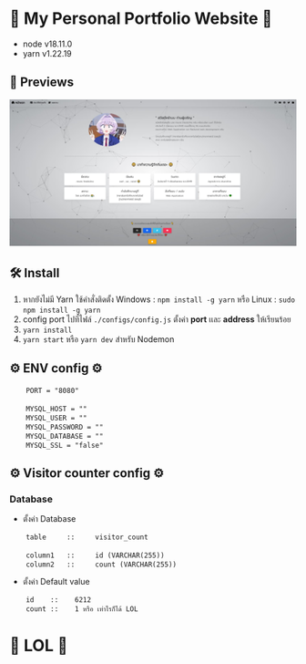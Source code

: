 <h1>🚀 My Personal Portfolio Website 🚀</h1>

- node v18.11.0
- yarn v1.22.19

<h2>📸 Previews</h2>

<img src="./public/assets/images/README_PRE1.JPG">

<h2>🛠 Install</h2>

1) หากยังไม่มี Yarn ใช้คำสั่งติดตั้ง Windows : `npm install -g yarn` หรือ Linux : `sudo npm install -g yarn`
2) config port ไปที่ไฟล์ `./configs/config.js` ตั้งค่า **port** เเละ **address** ให้เรียนร้อย
3) `yarn install`
4) `yarn start` หรือ `yarn dev` สำหรับ Nodemon

<h2>⚙ ENV config ⚙</h2>

```env
    PORT = "8080"

    MYSQL_HOST = ""
    MYSQL_USER = ""
    MYSQL_PASSWORD = ""
    MYSQL_DATABASE = ""
    MYSQL_SSL = "false"
```

<h2>⚙ Visitor counter config ⚙</h2>
<h3>Database</h3>

- ตั้งค่า Database

```asciidoc
    table     ::     visitor_count

    column1   ::     id (VARCHAR(255))
    column2   ::     count (VARCHAR(255))
```

- ตั้งค่า Default value 
  
```asciidoc
    id    ::    6212
    count ::    1 หรือ เท่าไรก็ได้ LOL    
```

<h1>🎃  LOL  🎃</h1>
